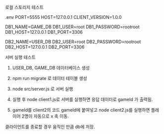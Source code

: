 로컬 스토리지 테스트

.env
PORT=5555
HOST=127.0.0.1
CLIENT_VERSION=1.0.0

DB1_NAME=GAME_DB
DB1_USER=root
DB1_PASSWORD=rootroot
DB1_HOST=127.0.0.1
DB1_PORT=3306

DB2_NAME=USER_DB
DB2_USER=root
DB2_PASSWORD=rootroot
DB2_HOST=127.0.0.1
DB2_PORT=3306



서버 실행 테스트

1. USER_DB, GAME_DB 데이터베이스 생성
   
2. npm run migrate 로 데이터 테이블 생성
   
3. node src/server.js 로 서버 실행

4. 실행 후 node client1.js로 서버를 실행하면 응답 데이터로 gameId 가 출력됨.

5. gameId를 client2의 코드 gameId에 붙여넣고 node client2.js를 실행하면  플레이어 2명이 자동으로 x 축 이동.


클라이언트를 종료할 경우 움직인 만큼 db에 저장.
